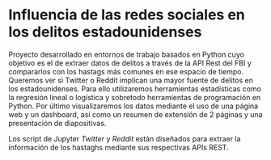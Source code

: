 # Influencia de las redes sociales en los delitos estadounidenses

Proyecto desarrollado en entornos de trabajo basados en Python cuyo objetivo es el de extraer datos de delitos a través de la API Rest del FBI y compararlos con los hastags más comunes en ese espacio de tiempo. Queremos ver si Twitter o Reddit implican una mayor fuente de delitos en los estadounidenses. Para ello utilizaremos herramientas estadísticas como la regresión lineal o logística y sobretodo herramientas de programación en Python. Por último visualizaremos los datos mediante el uso de una página web y un dashboard, así como un resumen de extensión de 2 páginas y una presentación de diapositivas.

Los script de Jupyter <i>Twitter</i> y <i>Reddit</i> están diseñados para extraer la información de los hastaghs mediante sus respectivas APIs REST.
